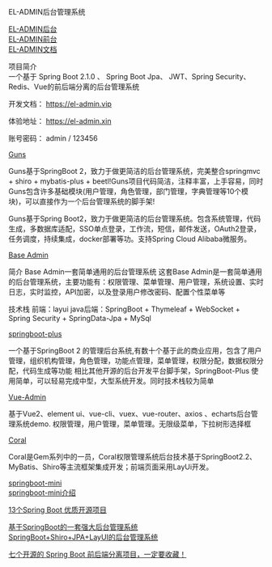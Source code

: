 EL-ADMIN后台管理系统

[EL-ADMIN后台](https://github.com/elunez/eladmin)  
[EL-ADMIN前台](https://github.com/elunez/eladmin-web)  
[EL-ADMIN文档](https://github.com/elunez/eladmin-doc)  


项目简介  
一个基于 Spring Boot 2.1.0 、 Spring Boot Jpa、 JWT、Spring Security、Redis、Vue的前后端分离的后台管理系统

开发文档： https://el-admin.vip

体验地址： https://el-admin.xin

账号密码： admin / 123456




[Guns](https://github.com/stylefeng/Guns)

Guns基于SpringBoot 2，致力于做更简洁的后台管理系统，完美整合springmvc + shiro + mybatis-plus + beetl!Guns项目代码简洁，注释丰富，上手容易，同时Guns包含许多基础模块(用户管理，角色管理，部门管理，字典管理等10个模块)，可以直接作为一个后台管理系统的脚手架!

Guns基于Spring Boot2，致力于做更简洁的后台管理系统。包含系统管理，代码生成，多数据库适配，SSO单点登录，工作流，短信，邮件发送，OAuth2登录，任务调度，持续集成，docker部署等功。支持Spring Cloud Alibaba微服务。



[Base Admin](https://github.com/huanzi-qch/base-admin)

简介
Base Admin一套简单通用的后台管理系统
这套Base Admin是一套简单通用的后台管理系统，主要功能有：权限管理、菜单管理、用户管理，系统设置、实时日志，实时监控，API加密，以及登录用户修改密码、配置个性菜单等

技术栈
前端：layui
java后端：SpringBoot + Thymeleaf + WebSocket + Spring Security + SpringData-Jpa + MySql





[springboot-plus](https://gitee.com/xiandafu/springboot-plus)

一个基于SpringBoot 2 的管理后台系统,有数十个基于此的商业应用，包含了用户管理，组织机构管理，角色管理，功能点管理，菜单管理，权限分配，数据权限分配，代码生成等功能 相比其他开源的后台开发平台脚手架，SpringBoot-Plus 使用简单，可以轻易完成中型，大型系统开发。同时技术栈较为简单





[Vue-Admin](https://github.com/lanux/Vue-Admin)

基于Vue2、element ui、vue-cli、vuex、vue-router、axios 、echarts后台管理系统demo. 权限管理，用户管理，菜单管理。无限级菜单，下拉树形选择框







[Coral](https://gitee.com/gemteam/coral)


Coral是Gem系列中的一员，Coral权限管理系统后台技术基于SpringBoot2.2、MyBatis、Shiro等主流框架集成开发；前端页面采用LayUi开发。






[springboot-mini](https://gitee.com/asurplus/springboot-mini)  
[springboot-mini介绍](https://my.oschina.net/u/930844/blog/4617283)  








[13个Spring Boot 优质开源项目](https://cloud.tencent.com/developer/news/404870)


[基于SpringBoot的一套强大后台管理系统](http://www.demodashi.com/demo/16543.html)  
[SpringBoot+Shiro+JPA+LayUI的后台管理系统](https://juejin.im/post/6847902222634713102)



[七个开源的 Spring Boot 前后端分离项目，一定要收藏！](https://mp.weixin.qq.com/s?__biz=MzI1NDQ3MjQxNA==&mid=2247490025&idx=1&sn=61bc617a65561ccddaa28f9f6031b6a3&chksm=e9c5e058deb2694e2b911820765a0af41934d119a1f9cc44635d587484f8433f1e1af07716ae)  









